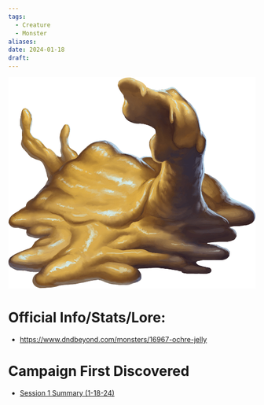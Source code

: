 ```yaml
---
tags:
  - Creature
  - Monster
aliases: 
date: 2024-01-18
draft:
---
```

![](../_images/Creatures/Pasted%20image%2020240210134755.png)
# Official Info/Stats/Lore:
 * https://www.dndbeyond.com/monsters/16967-ochre-jelly
# Campaign First Discovered
 * [Session 1 Summary (1-18-24)](../Adventure%20Summaries/Session%201%20Summary%20(1-18-24).md)
